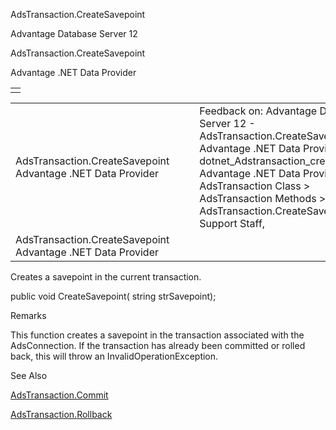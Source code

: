 AdsTransaction.CreateSavepoint




Advantage Database Server 12  

AdsTransaction.CreateSavepoint

Advantage .NET Data Provider

|  |
| --- |
|  |

|  |  |  |  |  |
| --- | --- | --- | --- | --- |
| AdsTransaction.CreateSavepoint  Advantage .NET Data Provider |  |  | Feedback on: Advantage Database Server 12 - AdsTransaction.CreateSavepoint Advantage .NET Data Provider dotnet\_Adstransaction\_createsavepoint Advantage .NET Data Provider > AdsTransaction Class > AdsTransaction Methods > AdsTransaction.CreateSavepoint / Dear Support Staff, |  |
| AdsTransaction.CreateSavepoint  Advantage .NET Data Provider |  |  |  |  |

Creates a savepoint in the current transaction.

public void CreateSavepoint( string strSavepoint);

Remarks

This function creates a savepoint in the transaction associated with the AdsConnection. If the transaction has already been committed or rolled back, this will throw an InvalidOperationException.

See Also

[AdsTransaction.Commit](dotnet_adstransaction_commit.htm)

[AdsTransaction.Rollback](dotnet_adstransaction_rollback.htm)